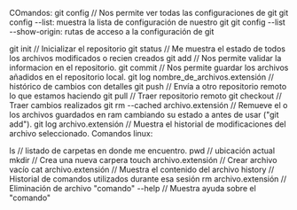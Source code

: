 COmandos:
git config  // Nos permite ver todas las configuraciones de git
git config --list: muestra la lista de configuración de nuestro git
git config --list --show-origin: rutas de acceso a la configuración de git


git init                                // Inicializar el repositorio
git status                              // Me muestra el estado de todos los archivos modificados o recien creados
git add                                 // Nos permite validar la informacion en el repositorio.
git commit                              // Nos permite guardar los archivos añadidos en el repositorio local.
git log nombre_de_archivos.extensión    // histórico de cambios con detalles
git push                                // Envía a otro repositorio remoto lo que estamos haciendo
git pull                                // Traer repositorio remoto
git checkout                            // Traer cambios realizados
git rm --cached archivo.extensión       // Remueve el o los archivos guardados en ram cambiando su estado a antes de usar ("git add").
git log archivo.extensión               // Muestra el historial de modificaciones del archivo seleccionado.
Comandos linux:

ls                          // listado de carpetas en donde me encuentro.
pwd                         // ubicación actual
mkdir                       // Crea una nueva carpera
touch archivo.extensión     // Crear archivo vacío
cat archivo.extensión       // Muestra el contenido del archivo
history                     // Historial de comandos utilizados durante esa sesión
rm archivo.extensión        // Eliminación de archivo
"comando" --help            // Muestra ayuda sobre el "comando"
